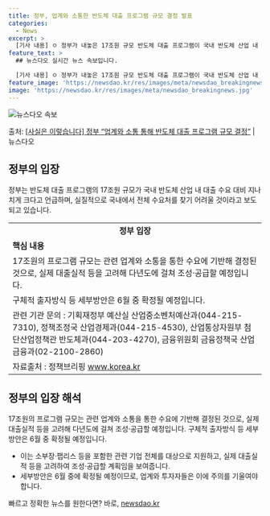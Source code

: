 ```yaml
---
title: 정부, 업계와 소통한 반도체 대출 프로그램 규모 결정 발표
categories:
  - News
excerpt: >
  [기사 내용] ㅇ 정부가 내놓은 17조원 규모 반도체 대출 프로그램이 국내 반도체 산업 내 대출 수요 대비 …
feature_text: >
  ## 뉴스다오 실시간 뉴스 속보입니다.

  [기사 내용] ㅇ 정부가 내놓은 17조원 규모 반도체 대출 프로그램이 국내 반도체 산업 내 대출 수요 대비 …
feature_image: 'https://newsdao.kr/res/images/meta/newsdao_breakingnews.jpg'
image: 'https://newsdao.kr/res/images/meta/newsdao_breakingnews.jpg'
---
```


![뉴스다오 속보](https://newsdao.kr/res/images/meta/newsdao_breakingnews.jpg)

<p>출처: <a href="https://newsdao.kr/3974" rel="dofollow">[사실은 이렇습니다] 정부 “업계와 소통 통해 반도체 대출 프로그램 규모 결정”</a> | 뉴스다오</p>

<h2 data-ke-size="size26">정부의 입장</h2>
<p data-ke-size="size16">정부는 반도체 대출 프로그램의 17조원 규모가 국내 반도체 산업 내 대출 수요 대비 지나치게 크다고 언급하며, 실질적으로 국내에서 전체 수요처를 찾기 어려울 것이라고 보도되고 있습니다.</p>
<table>
  <tbody>
    <tr>
      <td style="text-align: center; height: 17px;"><b>정부 입장</b></td>
    </tr>
    <tr>
      <td><strong>핵심 내용</strong></td>
    </tr>
    <tr>
      <td>17조원의 프로그램 규모는 관련 업계와 소통을 통한 수요에 기반해 결정된 것으로, 실제 대출실적 등을 고려해 다년도에 걸쳐 조성·공급할 예정입니다.</td>
    </tr>
    <tr>
      <td>구체적 출자방식 등 세부방안은 6월 중 확정될 예정입니다.</td>
    </tr>
    <tr>
      <td>관련 기관 문의 : 기획재정부 예산실 산업중소벤처예산과(044-215-7310), 정책조정국 산업경제과(044-215-4530), 산업통상자원부 첨단산업정책관 반도체과(044-203-4270), 금융위원회 금융정책국 산업금융과(02-2100-2860)</td>
    </tr>
    <tr>
      <td>자료출처 : 정책브리핑 <a href="www.korea.kr">www.korea.kr</a></td>
    </tr>
  </tbody>
</table>

<h2 data-ke-size="size26">정부의 입장 해석</h2>
<p data-ke-size="size16">17조원의 프로그램 규모는 관련 업계와 소통을 통한 수요에 기반해 결정된 것으로, 실제 대출실적 등을 고려해 다년도에 걸쳐 조성·공급할 예정입니다. 구체적 출자방식 등 세부방안은 6월 중 확정될 예정입니다.</p>
<ul>
  <li>이는 소부장·팹리스 등을 포함한 관련 기업 전체를 대상으로 지원하고, 실제 대출실적 등을 고려하여 조성·공급할 계획임을 보여줍니다.</li>
  <li>세부방안은 6월 중에 확정될 예정이므로, 업계와 투자자들은 이에 주의를 기울여야 합니다.</li>
</ul> 

빠르고 정확한 뉴스를 원한다면? 바로, <a href="https://newsdao.kr" rel="dofollow">newsdao.kr</a>


